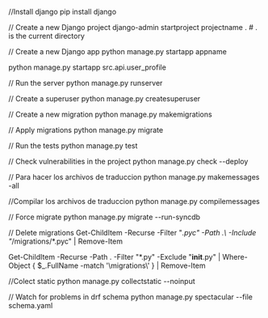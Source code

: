 //Install django
pip install django

// Create a new Django project
django-admin startproject projectname . # . is the current directory

// Create a new Django app
python manage.py startapp appname

python manage.py startapp src.api.user_profile

// Run the server
python manage.py runserver

// Create a superuser
python manage.py createsuperuser

// Create a new migration
python manage.py makemigrations


// Apply migrations
python manage.py migrate

// Run the tests
python manage.py test

// Check vulnerabilities in the project
python manage.py check --deploy


// Para hacer los archivos de traduccion
python manage.py makemessages -all

//Compilar los archivos de traduccion
python manage.py compilemessages


// Force migrate
python manage.py migrate --run-syncdb


// Delete migrations
Get-ChildItem -Recurse -Filter "*.pyc" -Path .\ -Include "*/migrations/*.pyc" | Remove-Item


Get-ChildItem -Recurse -Path . -Filter "*.py" -Exclude "__init__.py" | Where-Object { $_.FullName -match '\\migrations\\' } | Remove-Item


//Colect static
python manage.py collectstatic --noinput


// Watch for problems in drf schema
python manage.py spectacular --file schema.yaml

